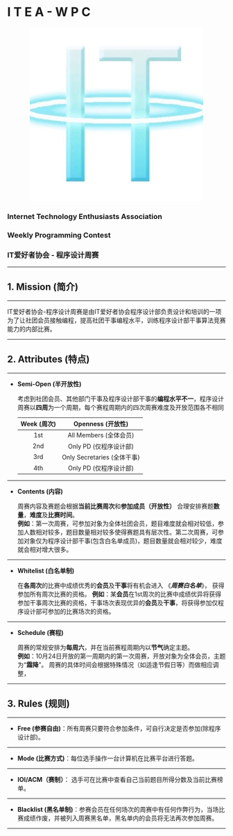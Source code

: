 # I T E A  -  W P C

<!-- ![](ITEA.jpg ) -->
<div align = center>
<img src = "/src/ITEA.jpg"  width = "400"  height = "400" />
</div>

### Internet Technology Enthusiasts Association

### Weekly Programming Contest

### IT爱好者协会 - 程序设计周赛

---

## 1. Mission (简介)

---

IT爱好者协会-程序设计周赛是由IT爱好者协会程序设计部负责设计和培训的一项为了让社团会员接触编程，提高社团干事编程水平，训练程序设计部干事算法竞赛能力的内部比赛。

---

## 2. Attributes (特点)

---

- **Semi-Open (半开放性)**  
 
    考虑到社团会员、其他部门干事及程序设计部干事的**编程水平不一**，程序设计周赛以**四周**为一个周期，每个赛程周期内的四次周赛难度及开放范围各不相同

  | Week (周次) |     Openness (开放性)     |
  | :---------: | :-----------------------: |
  |     1st     |  All Members (全体会员)   |
  |     2nd     |  Only PD (仅程序设计部)   |
  |     3rd     | Only Secretaries (全体干事) |
  |     4th     |  Only PD (仅程序设计部)   |


---

- **Contents (内容)**  

    周赛内容及赛题会根据**当前比赛周次**和**参加成员（开放性）** 合理安排赛题**数量**，**难度**及**比赛时间**。  
    **例如**：第一次周赛，可参加对象为全体社团会员，题目难度就会相对较低，参加人数相对较多，题目数量相对较多使得赛题具有层次性。第二次周赛，可参加对象仅为程序设计部干事(包含白名单成员)，题目数量就会相对较少，难度就会相对增大很多。
---
- **Whitelist (白名单制)**  
 
    在**各周次**的比赛中成绩优秀的**会员**及**干事**将有机会进入 《***周赛白名单***》， 获得参加所有周次比赛的资格。
    **例如**：某**会员**在1st周次的比赛中成绩优异将获得参加干事周次比赛的资格，干事场次表现优异的**会员**及**干事**，将获得参加仅程序设计部可参加的比赛场次的资格。

---

- **Schedule (赛程)**
  
    周赛的常规安排为**每周六**，并在当前赛程周期内以**节气**确定主题。  
    **例如**：10月24日开放的第一周期内的第一次周赛，开放对象为全体会员，主题为“**霜降**”。
    周赛的具体时间会根据特殊情况（如适逢节假日等）而做相应调整，

---

## 3. Rules (规则)

---

- **Free (参赛自由)**：所有周赛只要符合参加条件，可自行决定是否参加(除程序设计部)。

---

- **Mode (比赛方式)**：每位选手操作一台计算机在比赛平台进行答题。

---

- **IOI/ACM（赛制）**： 选手可在比赛中查看自己当前题目所得分数及当前比赛榜单。  

---

- **Blacklist (黑名单制)**：参赛会员在任何场次的周赛中有任何作弊行为，当场比赛成绩作废，并被列入周赛黑名单，黑名单内的会员将无法再次参加周赛。

---

<!-- ## 4. WPC-ProSet (周赛题集)

-  **1st Phase (第一期)**  
  
   链接：<https://www.luogu.com.cn/contest/36286>  
   邀请码：5wu6

- **2nd Phase (第二期)**

   链接：<https://www.luogu.com.cn/contest/37523>  
   邀请码：h9i5 -->